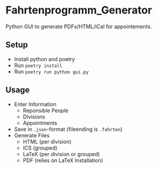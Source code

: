 # Fahrtenprogramm_Generator
Python GUI to generate PDFs/HTML/iCal for appointements.

## Setup
 - Install python and poetry
 - Run `poetry install`
 - Run `poetry run python gui.py`

## Usage
 - Enter Information
   - Reponsible People
   - Divisions
   - Appointments
 - Save in `.json`-format (fileending is `.fahrten`)
 - Generate Files
   - HTML (per division)
   - ICS (grouped)
   - LaTeX (per division or grouped)
   - PDF (relies on LaTeX Installation)
